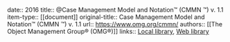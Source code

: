 date:: 2016
title:: @Case Management Model and Notation™ (CMMN ™) v. 1.1
item-type:: [[document]]
original-title:: Case Management Model and Notation™ (CMMN ™) v. 1.1
url:: https://www.omg.org/cmmn/
authors:: [[The Object Management Group® (OMG®)]]
links:: [Local library](zotero://select/library/items/B29J7R6Y), [Web library](https://www.zotero.org/users/6520516/items/B29J7R6Y)
